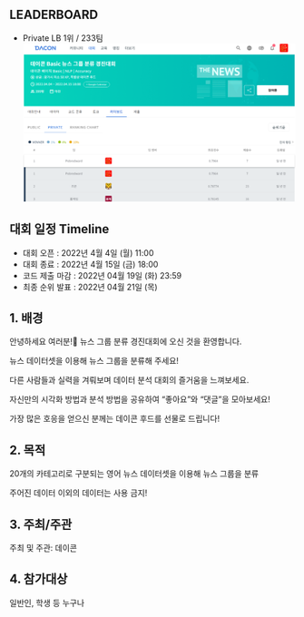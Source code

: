 ## LEADERBOARD
- Private LB 1위 / 233팀
![leaderboard.png](image/leaderboard.png)

## 대회 일정 Timeline

- 대회 오픈 : 2022년 4월 4일 (월) 11:00
- 대회 종료 : 2022년 4월 15일 (금) 18:00
- 코드 제출 마감 : 2022년 04월 19일 (화) 23:59
- 최종 순위 발표 : 2022년 04월 21일 (목)

## 1. 배경

안녕하세요 여러분!🙌 뉴스 그룹 분류 경진대회에 오신 것을 환영합니다.

뉴스 데이터셋을 이용해 뉴스 그룹을 분류해 주세요!

다른 사람들과 실력을 겨뤄보며 데이터 분석 대회의 즐거움을 느껴보세요.

자신만의 시각화 방법과 분석 방법을 공유하여 “좋아요”와 “댓글”을 모아보세요!

가장 많은 호응을 얻으신 분께는 데이콘 후드를 선물로 드립니다!


## 2. 목적

20개의 카테고리로 구분되는 영어 뉴스 데이터셋을 이용해 뉴스 그룹을 분류

주어진 데이터 이외의 데이터는 사용 금지!

## 3. 주최/주관

주최 및 주관: 데이콘

## 4. 참가대상

일반인, 학생 등 누구나
